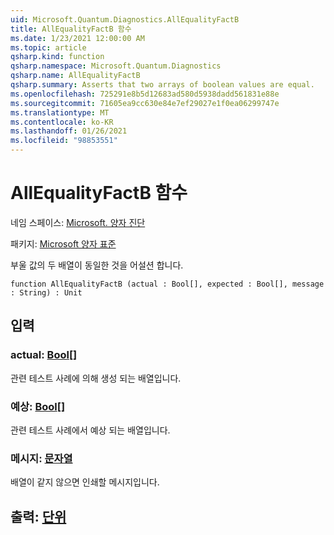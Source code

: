 ```yaml
---
uid: Microsoft.Quantum.Diagnostics.AllEqualityFactB
title: AllEqualityFactB 함수
ms.date: 1/23/2021 12:00:00 AM
ms.topic: article
qsharp.kind: function
qsharp.namespace: Microsoft.Quantum.Diagnostics
qsharp.name: AllEqualityFactB
qsharp.summary: Asserts that two arrays of boolean values are equal.
ms.openlocfilehash: 725291e8b5d12683ad580d5938dadd561831e88e
ms.sourcegitcommit: 71605ea9cc630e84e7ef29027e1f0ea06299747e
ms.translationtype: MT
ms.contentlocale: ko-KR
ms.lasthandoff: 01/26/2021
ms.locfileid: "98853551"
---
```

# <a name="allequalityfactb-function"></a>AllEqualityFactB 함수

네임 스페이스: [Microsoft. 양자 진단](xref:Microsoft.Quantum.Diagnostics)

패키지: [Microsoft 양자 표준](https://nuget.org/packages/Microsoft.Quantum.Standard)


부울 값의 두 배열이 동일한 것을 어설션 합니다.

```qsharp
function AllEqualityFactB (actual : Bool[], expected : Bool[], message : String) : Unit
```


## <a name="input"></a>입력

### <a name="actual--bool"></a>actual: [Bool](xref:microsoft.quantum.lang-ref.bool)[]

관련 테스트 사례에 의해 생성 되는 배열입니다.


### <a name="expected--bool"></a>예상: [Bool](xref:microsoft.quantum.lang-ref.bool)[]

관련 테스트 사례에서 예상 되는 배열입니다.


### <a name="message--string"></a>메시지: [문자열](xref:microsoft.quantum.lang-ref.string)

배열이 같지 않으면 인쇄할 메시지입니다.



## <a name="output--unit"></a>출력: [단위](xref:microsoft.quantum.lang-ref.unit)


